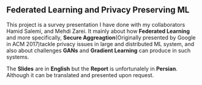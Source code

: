 ## Federated Learning and Privacy Preserving ML

This project is a survey presentation I have done with my collaborators Hamid Salemi, and Mehdi Zarei. It mainly about how **Federated Learning** and more specifically, **Secure Aggreagtion**(Originally presented by Google in ACM 2017)tackle privacy issues in large and distributed ML system, and also about challenges **GANs** and **Gradient Learning** can produce in such systems. 

The **Slides** are in **English** but the **Report** is unfortunalely in **Persian**. Although it can be translated and presented upon request. 
